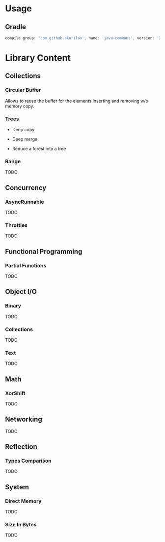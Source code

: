 # Usage

## Gradle

```groovy
compile group: 'com.github.akurilov', name: 'java-commons', version: '2.1.11'
```

# Library Content

## Collections

### Circular Buffer

Allows to reuse the buffer for the elements inserting and removing w/o memory copy.

### Trees

* Deep copy

* Deep merge

* Reduce a forest into a tree

### Range

TODO

## Concurrency

### AsyncRunnable

TODO

### Throttles

TODO

## Functional Programming

### Partial Functions

TODO

## Object I/O

### Binary

TODO

### Collections

TODO

### Text

TODO

## Math

### XorShift

TODO

## Networking

TODO

## Reflection

### Types Comparison

TODO

## System

### Direct Memory

TODO

### Size In Bytes

TODO
